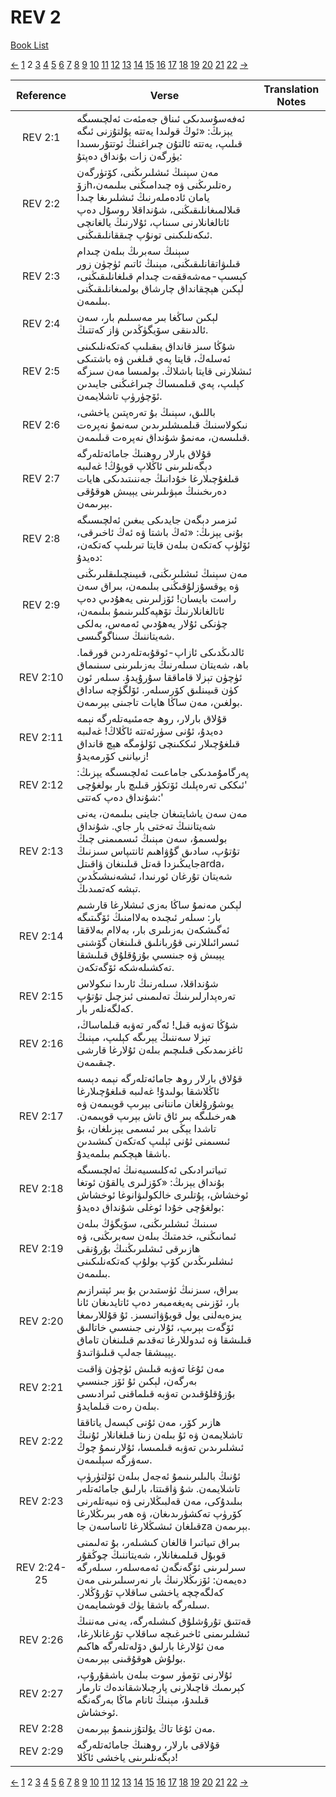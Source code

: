 # REV 2
[Book List](../README.md)

[<-](./chapter_1.md) [1](./chapter_1.md) 2 [3](./chapter_3.md) [4](./chapter_4.md) [5](./chapter_5.md) [6](./chapter_6.md) [7](./chapter_7.md) [8](./chapter_8.md) [9](./chapter_9.md) [10](./chapter_10.md) [11](./chapter_11.md) [12](./chapter_12.md) [13](./chapter_13.md) [14](./chapter_14.md) [15](./chapter_15.md) [16](./chapter_16.md) [17](./chapter_17.md) [18](./chapter_18.md) [19](./chapter_19.md) [20](./chapter_20.md) [21](./chapter_21.md) [22](./chapter_22.md) [->](./chapter_3.md)

| Reference | Verse | Translation Notes |
|:---------:|-------|-------------------|
|REV 2:1|ئەفەسۇسدىكى ئىناق جەمئەت ئەلچىسىگە يېزىڭ: «ئوڭ قولىدا يەتتە يۇلتۇزنى ئىگە قىلىپ، يەتتە ئالتۇن چىراغنىڭ ئوتتۇرىسىدا يۈرگەن زات بۇنداق دەپتۇ:||
|REV 2:2|مەن سېنىڭ ئىشلىرىڭنى، كۆتۈرگەن زۆhرەتلىرىڭنى ۋە چىدامىڭنى بىلىمەن، يامان ئادەملەرنىڭ ئىشلىرىغا چىدا قىلالمىغانلىقىڭنى، شۇنداقلا روسۇل دەپ ئاتالغانلارنى سىناپ، ئۇلارنىڭ يالغانچى ئىكەنلىكىنى تونۇپ چىققانلىقىڭنى.||
|REV 2:3|سېنىڭ سەبرىڭ بىلەن چىدام قىلىۋاتقانلىقىڭنى، مېنىڭ ئاتىم ئۈچۈن زور كېسىپ-مەشەققەت چىدام قىلغانلىقىڭنى، لېكىن ھېچقانداق چارشاق بولمىغانلىقىڭنى بىلىمەن.||
|REV 2:4|لېكىن ساڭغا بىر مەسىلىم بار، سەن ئالدىنقى سۆيگۈڭدىن ۋاز كەتتىڭ.||
|REV 2:5|شۇڭا سىز قانداق يىقىلىپ كەتكەنلىكىنى ئەسلەڭ، قايتا پەي قىلغىن ۋە باشتىكى ئىشلارنى قايتا باشلاڭ. بولمىسا مەن سىزگە كېلىپ، پەي قىلمىساڭ چىراغىڭنى جايىدىن ئۆچۈرۈپ تاشلايمەن.||
|REV 2:6|باللىق، سېنىڭ بۇ تەرەپتىن ياخشى، نىكولاسنىڭ قىلمىشلىرىدىن سەنمۇ نەپرەت قىلىسەن، مەنمۇ شۇنداق نەپرەت قىلىمەن.||
|REV 2:7|قۇلاق بارلار روھنىڭ جامائەتلەرگە دېگەنلىرىنى ئاڭلاپ قويۇڭ! غەلىبە قىلغۇچىلارغا خۇدانىڭ جەننىتىدىكى ھايات دەرىخىنىڭ مېۋىلىرىنى يېيىش ھوقۇقى بېرىمەن.||
|REV 2:8|ئىزمىر دېگەن جايدىكى يىغىن ئەلچىسىگە بۇنى يېزىڭ: «ئەڭ باشتا ۋە ئەڭ ئاخىرقى، ئۆلۈپ كەتكەن بىلەن قايتا تىرىلىپ كەتكەن، دەيدۇ:||
|REV 2:9|مەن سېنىڭ ئىشلىرىڭنى، قىيىنچىلىقلىرىڭنى ۋە يوقسۇزلۇقىڭنى بىلىمەن، بىراق سەن راست بايسان! ئۆزلىرىنى يەھۇدىي دەپ ئاتالغانلارنىڭ تۆھپەكلىرىنىمۇ بىلىمەن، چۈنكى ئۇلار يەھۇدىي ئەمەس، بەلكى شەيتاننىڭ سىناگوگىسى.||
|REV 2:10|ئالدىڭدىكى ئازاپ-ئوقۇبەتلەردىن قورقما. باھ، شەيتان سىلەرنىڭ بەزىلىرىنى سىنىماق ئۈچۈن تېزلا قاماققا سۇرۇيدۇ. سىلەر ئون كۈن قىيىنلىق كۆرسىلەر. ئۆلگۈچە ساداق بولغىن، مەن ساڭا ھايات تاجىنى بېرىمەن.||
|REV 2:11|قۇلاق بارلار، روھ جەمئىيەتلەرگە نېمە دەيدۇ، ئۇنى سۈرئەتتە ئاڭلاڭ! غەلىبە قىلغۇچىلار ئىككىنچى ئۆلۈمگە ھېچ قانداق زىياننى كۆرمەيدۇ!||
|REV 2:12|پەرگامۇمدىكى جاماعىت ئەلچىسىگە يېزىڭ: 'ئىككى تەرەپلىك ئۆتكۈر قىلىچ بار بولغۇچى شۇنداق دەپ كەتتى:'||
|REV 2:13|مەن سەن ياشايتىغان جاينى بىلىمەن، يەنى شەيتاننىڭ تەختى بار جاي. شۇنداق بولسىمۇ، سەن مېنىڭ ئىسمىمنى چىڭ تۇتۇپ، سادىق گۇۋاھىم ئانتىپاس سىزنىڭ جايىڭىزدا قەتل قىلىنغان ۋاقىتلarda، شەيتان تۇرغان ئورنىدا، ئىشەنىشىڭدىن تېشە كەتمىدىڭ.||
|REV 2:14|لېكىن مەنمۇ ساڭا بەزى ئىشلارغا قارشىم بار: سىلەر ئىچىدە بەلاامنىڭ ئۆگىتىگە ئەگىشكەن بەزىلىرى بار، بەلاام بەلاققا ئىسرائىللارنى قۇربانلىق قىلىنغان گۆشنى يېيىش ۋە جىنسىي بۇزۇقلۇق قىلىشقا تەكشىلەشكە ئۆگەتكەن.||
|REV 2:15|شۇنداقلا، سىلەرنىڭ ئارىدا نىكولاس تەرەپدارلىرىنىڭ تەلىمىنى ئىزچىل تۇتۇپ كەلگەنلەر بار.||
|REV 2:16|شۇڭا تەۋبە قىل! ئەگەر تەۋبە قىلماساڭ، تېزلا سەننىڭ يېرىگە كېلىپ، مېنىڭ ئاغزىمدىكى قىلىچىم بىلەن ئۇلارغا قارشى چىقىمەن.||
|REV 2:17|قۇلاق بارلار روھ جامائەتلەرگە نېمە دېسە ئاڭلاشقا بولىدۇ! غەلىبە قىلغۇچىلارغا يوشۇرۇلغان ماننانى بېرىپ قويىمەن ۋە ھەرخىلىگە بىر ئاق تاش بېرىپ قويىمەن. تاشدا يېڭى بىر ئىسمى يېزىلغان، بۇ ئىسىمنى ئۇنى ئېلىپ كەتكەن كىشىدىن باشقا ھېچكىم بىلمەيدۇ.||
|REV 2:18|تىياتىرادىكى ئەكلىسىيەنىڭ ئەلچىسىگە بۇنداق يېزىڭ: «كۆزلىرى يالقۇن ئوتغا ئوخشاش، پۇتلىرى خالكولىۋانوغا ئوخشاش بولغۇچى خۇدا ئوغلى شۇنداق دەيدۇ:||
|REV 2:19|سىنىڭ ئىشلىرىڭنى، سۆيگۈڭ بىلەن ئىمانىڭنى، خدمتىڭ بىلەن سەبرىڭنى، ۋە ھازىرقى ئىشلىرىڭنىڭ بۇرۇنقى ئىشلىرىڭدىن كۆپ بولۇپ كەتكەنلىكىنى بىلىمەن.||
|REV 2:20|بىراق، سىزنىڭ ئۈستىدىن بۇ بىر ئېتىرازىم بار، ئۆزىنى پەيغەمبەر دەپ ئاتايدىغان ئانا يىزەبەلنى يول قويۇۋاتىسىز. ئۇ قۇللارىمغا ئۆگەت بېرىپ، ئۇلارنى جىنسىي خاتالىق قىلىشقا ۋە ئىدوللارغا تەقدىم قىلىنغان تاماق يېيىشقا جەلپ قىلىۋاتىدۇ.||
|REV 2:21|مەن ئۇغا تەۋبە قىلىش ئۈچۈن ۋاقىت بەرگەن، لېكىن ئۇ ئۆز جىنسىي بۇزۇقلۇقىدىن تەۋبە قىلماقنى ئىرادىسى بىلەن رەت قىلمايدۇ.||
|REV 2:22|ھازىر كۆر، مەن ئۇنى كېسەل ياتاققا تاشلايمەن ۋە ئۇ بىلەن زىنا قىلغانلار ئۇنىڭ ئىشلىرىدىن تەۋبە قىلمىسا، ئۇلارنىمۇ چوڭ سەۋرگە سېلىمەن.||
|REV 2:23|ئۇنىڭ بالىلىرىنىمۇ ئەجەل بىلەن ئۆلتۈرۈپ تاشلايمەن. شۇ ۋاقىتتا، بارلىق جامائەتلەر بىلىدۇكى، مەن قەلبىڭلارنى ۋە نىيەتلەرنى كۆرۈپ تەكشۈرىدىغان، ۋە ھەر بىرىڭلارغا قىلغان ئىشىڭلارغا ئاساسەن جاza بېرىمەن.||
|REV 2:24-25|بىراق تىياتىرا قالغان كىشىلەر، بۇ تەلىمنى قوبۇل قىلمىغانلار، شەيتاننىڭ چوڭقۇر سىرلىرىنى ئۆگەنگەن ئەمەسلەر، سىلەرگە دەيمەن: ئۆزىڭلارنىڭ بار نەرسىلىرىنى مەن كەلگەچچە ياخشى ساقلاپ تۇرۇڭلار. سىلەرگە باشقا يۈك قوشمايمەن.||
|REV 2:26|قەتتىق تۇرۇشلۇق كىشىلەرگە، يەنى مەننىڭ ئىشلىرىمنى ئاخىرغىچە ساقلاپ تۇرغانلارغا، مەن ئۇلارغا بارلىق دۆلەتلەرگە ھاكىم بولۇش ھوقۇقىنى بېرىمەن.||
|REV 2:27|ئۇلارنى تۆمۈر سوت بىلەن باشقۇرۇپ، كېرىمىك قاچىلارنى پارچىلاشقاندەك تارمار قىلىدۇ، مېنىڭ ئاتام ماڭا بەرگەنگە ئوخشاش.||
|REV 2:28|مەن ئۇغا تاڭ يۇلتۇزىنىمۇ بېرىمەن.||
|REV 2:29|قۇلاقى بارلار، روھنىڭ جامائەتلەرگە دېگەنلىرىنى ياخشى ئاڭلا!||


[<-](./chapter_1.md) [1](./chapter_1.md) 2 [3](./chapter_3.md) [4](./chapter_4.md) [5](./chapter_5.md) [6](./chapter_6.md) [7](./chapter_7.md) [8](./chapter_8.md) [9](./chapter_9.md) [10](./chapter_10.md) [11](./chapter_11.md) [12](./chapter_12.md) [13](./chapter_13.md) [14](./chapter_14.md) [15](./chapter_15.md) [16](./chapter_16.md) [17](./chapter_17.md) [18](./chapter_18.md) [19](./chapter_19.md) [20](./chapter_20.md) [21](./chapter_21.md) [22](./chapter_22.md) [->](./chapter_3.md)